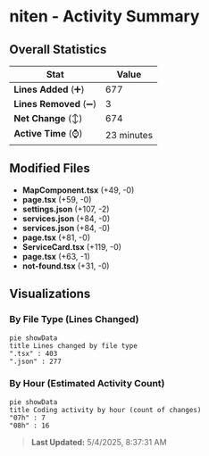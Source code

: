 # niten - Activity Summary 

## Overall Statistics

| Stat                   | Value                                                             |
| ---------------------- | ----------------------------------------------------------------- |
| **Lines Added** (➕)   | 677                                          |
| **Lines Removed** (➖) | 3                                        |
| **Net Change** (↕)    | 674                |
| **Active Time** (⌚)   | 23 minutes |


## Modified Files
- **MapComponent.tsx** (+49, -0)
- **page.tsx** (+59, -0)
- **settings.json** (+107, -2)
- **services.json** (+84, -0)
- **services.json** (+84, -0)
- **page.tsx** (+81, -0)
- **ServiceCard.tsx** (+119, -0)
- **page.tsx** (+63, -1)
- **not-found.tsx** (+31, -0)

## Visualizations

### By File Type (Lines Changed)

```mermaid
pie showData
title Lines changed by file type
".tsx" : 403
".json" : 277
```

### By Hour (Estimated Activity Count)

```mermaid
pie showData
title Coding activity by hour (count of changes)
"07h" : 7
"08h" : 16
```


> **Last Updated:** 5/4/2025, 8:37:31 AM